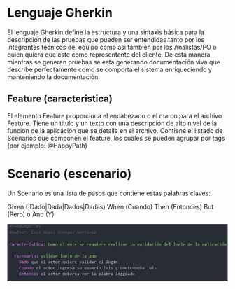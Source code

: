 # Lenguaje Gherkin

El lenguaje Gherkin define la estructura y una sintaxis básica para la descripción de las pruebas que pueden ser 
entendidas tanto por los integrantes técnicos del equipo como así también por los Analistas/PO o quien quiera que 
este como representante del cliente. De esta manera mientras se generan pruebas se esta generando documentación 
viva que describe perfectamente como se comporta el sistema enriqueciendo y manteniendo la documentación.

## Feature (caracteristica)
El elemento Feature proporciona el encabezado o el marco para el archivo Feature. Tiene un título y un texto con 
una descripción de alto nivel de la función de la aplicación que se detalla en el archivo. Contiene el listado de 
Scenarios que componen el feature, los cuales se pueden agrupar por tags (por ejemplo: @HappyPath)



# Scenario (escenario)
Un Scenario es una lista de pasos que contiene estas palabras claves:

  Given (|Dado|Dada|Dados|Dadas)
  When (Cuando)
  Then (Entonces)
  But (Pero) o And (Y)

![escenariodeprueba](/screenshots/escenariodeprueba.png)



